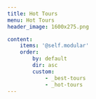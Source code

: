 ```yaml
---
title: Hot Tours
menu: Hot Tours
header_image: 1600x275.png

content:
    items: '@self.modular'
    order:
        by: default
        dir: asc
        custom:
            - _best-tours
            - _hot-tours
---
```

